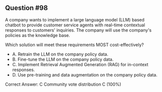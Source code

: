 ## Question #98

A company wants to implement a large language model (LLM) based chatbot to provide customer service agents with real-time contextual responses to customers' inquiries. The company will use the company's policies as the knowledge base.

Which solution will meet these requirements MOST cost-effectively?

- A. Retrain the LLM on the company policy data.
- B. Fine-tune the LLM on the company policy data.
- C. Implement Retrieval Augmented Generation (RAG) for in-context responses.
- D. Use pre-training and data augmentation on the company policy data. 

Correct Answer: 
C Community vote distribution C (100%)